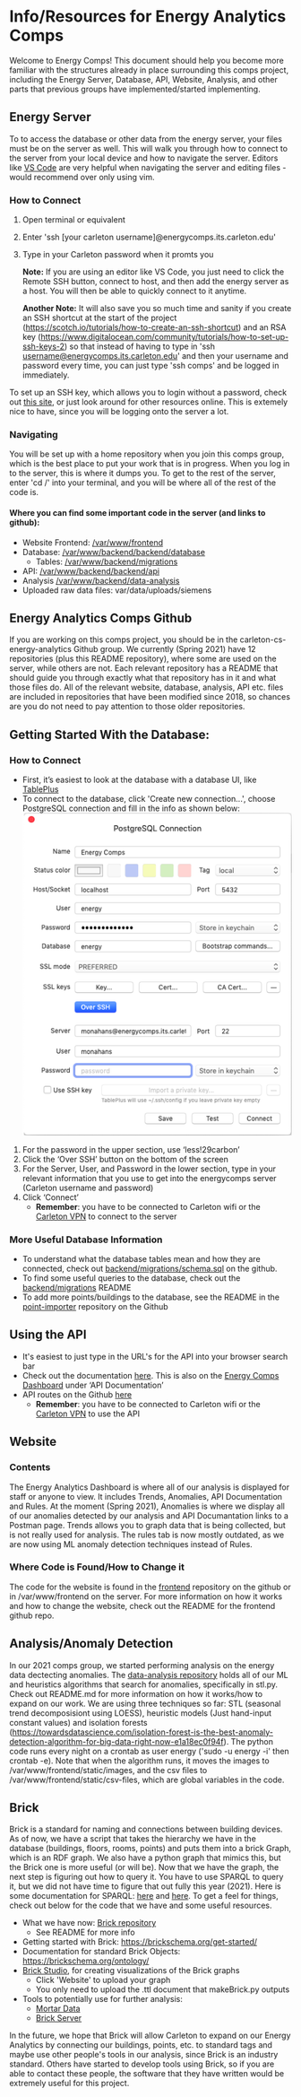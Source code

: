 # Info/Resources for Energy Analytics Comps
Welcome to Energy Comps! This document should help you become more familiar with the structures already in place surrounding this comps project, including the Energy Server, Database, API, Website, Analysis, and other parts that previous groups have implemented/started implementing.

## Energy Server
To to access the database or other data from the energy server, your files must be on the server as well. This will walk you through how to connect to the server from your local device and how to navigate the server. Editors like [VS Code](https://code.visualstudio.com/) are very helpful when navigating the server and editing files - would recommend over only using vim. 

### How to Connect
1. Open terminal or equivalent
2. Enter 'ssh [your carleton username]@energycomps.its.carleton.edu'
3. Type in your Carleton password when it promts you
    
    **Note:** If you are using an editor like VS Code, you just need to click the Remote SSH button, connect to host, and then add the energy server as a host. You will then be able to quickly connect to it anytime.
    
    **Another Note:** It will also save you so much time and sanity if you create an SSH shortcut at the start of the project (https://scotch.io/tutorials/how-to-create-an-ssh-shortcut) and an RSA key (https://www.digitalocean.com/community/tutorials/how-to-set-up-ssh-keys-2) so that instead of having to type in 'ssh username@energycomps.its.carleton.edu' and then your username and password every time, you can just type 'ssh comps' and be logged in immediately. 

To set up an SSH key, which allows you to login without a password, check out [this site](https://www.cyberciti.biz/faq/how-to-set-up-ssh-keys-on-linux-unix/), or just look around for other resources online. This is extemely nice to have, since you will be logging onto the server a lot.

### Navigating
You will be set up with a home repository when you join this comps group, which is the best place to put your work that is in progress. When you log in to the server, this is where it dumps you. To get to the rest of the server, enter 'cd /' into your terminal, and you will be where all of the rest of the code is.
#### Where you can find some important code in the server (and links to github):
- Website Frontend: [/var/www/frontend](https://github.com/carleton-cs-energy-analytics/frontend)
- Database: [/var/www/backend/backend/database](https://github.com/carleton-cs-energy-analytics/backend/tree/master/backend/database)
    - Tables: [/var/www/backend/migrations](https://github.com/carleton-cs-energy-analytics/backend/tree/master/migrations)
- API: [/var/www/backend/backend/api](https://github.com/carleton-cs-energy-analytics/backend/tree/master/backend/api)
- Analysis [/var/www/backend/data-analysis](https://github.com/carleton-cs-energy-analytics/data-analysis)
- Uploaded raw data files: var/data/uploads/siemens

## Energy Analytics Comps Github
If you are working on this comps project, you should be in the carleton-cs-energy-analytics Github group. We currently (Spring 2021) have 12 repositories (plus this README repository), where some are used on the server, while others are not. Each relevant repository has a README that should guide you through exactly what that repository has in it and what those files do. All of the relevant website, database, analysis, API etc. files are included in repositories that have been modified since 2018, so chances are you do not need to pay attention to those older repositories.

## Getting Started With the Database:
### How to Connect
- First, it’s easiest to look at the database with a database UI, like [TablePlus](https://tableplus.com/)
- To connect to the database, click 'Create new connection...', choose PostgreSQL connection and fill in the info as shown below:
![](TablePlusConnection.png)
1. For the password in the upper section, use ‘less!29carbon’
2. Click the ‘Over SSH’ button on the bottom of the screen
3. For the Server, User, and Password in the lower section, type in your relevant information that you use to get into the energycomps server (Carleton username and password)
4. Click ‘Connect’
    - **Remember**: you have to be connected to Carleton wifi or the [Carleton VPN](https://www.carleton.edu/its/services/accounts/off-campus/) to connect to the server

### More Useful Database Information
- To understand what the database tables mean and how they are connected, check out [backend/migrations/schema.sql](https://github.com/carleton-cs-energy-analytics/backend/blob/master/migrations/schema.sql) on the github.
- To find some useful queries to the database, check out the [backend/migrations](https://github.com/carleton-cs-energy-analytics/backend/tree/master/migrations) README
- To add more points/buildings to the database, see the README in the [point-importer](https://github.com/carleton-cs-energy-analytics/point-importer) repository on the Github

## Using the API
- It's easiest to just type in the URL's for the API into your browser search bar
- Check out the documentation [here](https://documenter.getpostman.com/view/14650000/TzJsfy7D). This is also on the [Energy Comps Dashboard](http://energycomps.its.carleton.edu/) under ‘API Documentation’
- API routes on the Github [here](https://github.com/carleton-cs-energy-analytics/backend/blob/master/backend/api/routes.py)
    - **Remember**: you have to be connected to Carleton wifi or the [Carleton VPN](https://www.carleton.edu/its/services/accounts/off-campus/) to use the API

## Website
### Contents
The Energy Analytics Dashboard is where all of our analysis is displayed for staff or anyone to view. It includes Trends, Anomalies, API Documentation and Rules. At the moment (Spring 2021), Anomalies is where we display all of our anomalies detected by our analysis and API Documantation links to a Postman page. Trends allows you to graph data that is being collected, but is not really used for analysis. The rules tab is now mostly outdated, as we are now using ML anomaly detection techniques instead of Rules.

### Where Code is Found/How to Change it
The code for the website is found in the [frontend](https://github.com/carleton-cs-energy-analytics/frontend) repository on the github or in /var/www/frontend on the server. For more information on how it works and how to change the website, check out the README for the frontend github repo.

## Analysis/Anomaly Detection
In our 2021 comps group, we started performing analysis on the energy data dectecting anomalies. The [data-analysis repository](https://github.com/carleton-cs-energy-analytics/data-analysis) holds all of our ML and heuristics algorithms that search for anomalies, specifically in stl.py. Check out README.md for more information on how it works/how to expand on our work. We are using three techniques so far: STL (seasonal trend decomposisiont using LOESS), heuristic models (Just hand-input constant values) and isolation forests (https://towardsdatascience.com/isolation-forest-is-the-best-anomaly-detection-algorithm-for-big-data-right-now-e1a18ec0f94f). The python code runs every night on a crontab as user energy ('sudo -u energy -i' then crontab -e). Note that when the algorithm runs, it moves the images to /var/www/frontend/static/images, and the csv files to /var/www/frontend/static/csv-files, which are global variables in the code. 

## Brick
Brick is a standard for naming and connections between building devices. As of now, we have a script that takes the hierarchy we have in the database (buildings, floors, rooms, points) and puts them into a brick Graph, which is an RDF graph. We also have a python graph that mimics this, but the Brick one is more useful (or will be). Now that we have the graph, the next step is figuring out how to query it. You have to use SPARQL to query it, but we did not have time to figure that out fully this year (2021). Here is some documentation for SPARQL: [here](https://sparqlwrapper.readthedocs.io/en/latest/main.html) and [here](https://www.w3.org/TR/rdf-sparql-query/). To get a feel for things, check out below for the code that we have and some useful resources.
- What we have now: [Brick repository](https://github.com/carleton-cs-energy-analytics/Brick)
    - See README for more info
- Getting started with Brick: https://brickschema.org/get-started/
- Documentation for standard Brick Objects: https://brickschema.org/ontology/
- [Brick Studio](https://brickschema.org/tools/BrickStudio/), for creating visualizations of the Brick graphs
    - Click 'Website' to upload your graph
    - You only need to upload the .ttl document that makeBrick.py outputs
- Tools to potentially use for further analysis:
    - [Mortar Data](https://mortardata.org/)
    - [Brick Server](https://github.com/BrickSchema/brick-server)

In the future, we hope that Brick will allow Carleton to expand on our Energy Analytics by connecting our buildings, points, etc. to standard tags and maybe use other people's tools in our analysis, since Brick is an industry standard. Others have started to develop tools using Brick, so if you are able to contact these people, the software that they have written would be extremely useful for this project.
